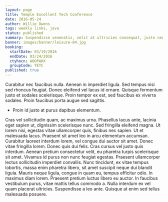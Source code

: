```yaml
---
layout: page
title: Temple Excellent Tech Conference
date: 2016-05-24
author: Willie Owens
tags: weekly links, java
status: published
summary: Suspendisse venenatis, velit at ultricies consequat, justo neque feugiat tellus.
banner: images/banner/leisure-04.jpg
booking:
  startDate: 03/19/2016
  endDate: 03/24/2016
  ctyhocn: AOOPAHX
  groupCode: TETC
published: true
---
```

Curabitur nec faucibus nulla. Aenean in imperdiet ligula. Sed tempus nisi sed rhoncus feugiat. Donec eleifend vel lacus id ornare. Quisque fermentum justo et sodales scelerisque. Proin tempor ex est, sed faucibus ex viverra sodales. Proin faucibus porta augue sed sagittis.

* Proin id justo at purus dapibus elementum.

Cras vel sollicitudin quam, ac maximus urna. Phasellus lacus ante, lacinia eget sapien ut, dignissim scelerisque nunc. Sed fringilla eleifend magna. Ut lorem nisi, egestas vitae ullamcorper quis, finibus nec sapien. Ut et malesuada lacus. Praesent sit amet leo in arcu elementum accumsan. Curabitur laoreet interdum lorem, vel congue dui auctor sit amet. Donec vitae fringilla lorem. Donec quis dui felis. Cras cursus vel justo quis interdum. Aenean pretium consectetur velit, eu pharetra turpis scelerisque sit amet. Vivamus id purus non nunc feugiat egestas.
Praesent ullamcorper lectus sollicitudin imperdiet convallis. Nunc tincidunt, ex vitae tempus lobortis, massa enim pharetra libero, sit amet suscipit neque dui blandit ligula. Mauris neque ligula, congue in quam eu, tempus efficitur odio. In maximus diam lorem. Praesent pretium luctus libero eu auctor. In faucibus vestibulum purus, vitae mattis tellus commodo a. Nulla interdum ex vel quam placerat ultricies. Suspendisse a leo ante. Quisque at enim sed tellus malesuada posuere.
